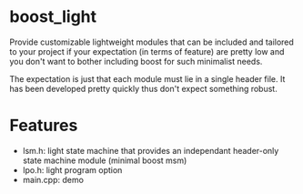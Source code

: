 # boost_light

Provide customizable lightweight modules that can be included and tailored to your project
if your expectation (in terms of feature) are pretty low and you don't want to bother
including boost for such minimalist needs.

The expectation is just that each module must lie in a single header file. It has been developed pretty quickly thus don't expect something robust.

# Features

* lsm.h: light state machine that provides an independant header-only state machine module (minimal boost msm)
* lpo.h: light program option
* main.cpp: demo
